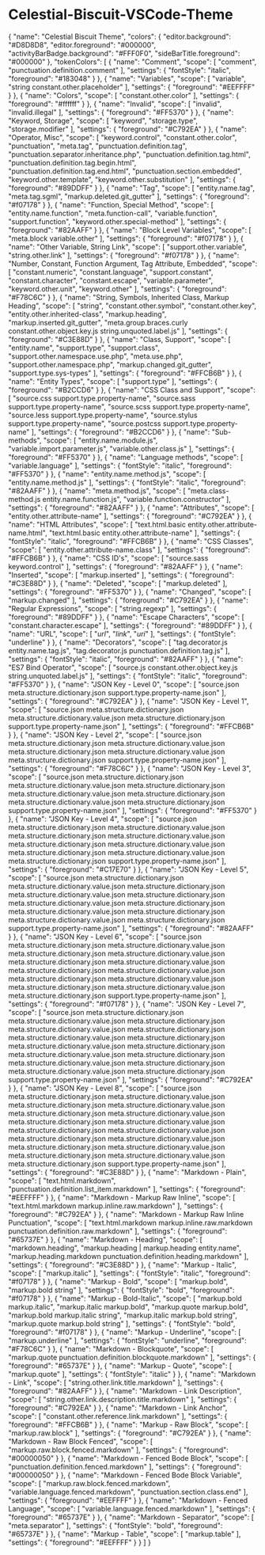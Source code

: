 # Celestial-Biscuit-VSCode-Theme
{
	"name": "Celestial Biscuit Theme",
	"colors": {
		"editor.background": "#D8D8D8",
		"editor.foreground": "#000000",
		"activityBarBadge.background": "#FFF0F0",
		"sideBarTitle.foreground": "#000000"
	},
	"tokenColors": [
		{
			"name": "Comment",
			"scope": [
				"comment",
				"punctuation.definition.comment"
			],
			"settings": {
				"fontStyle": "italic",
				"foreground": "#183048"
			}
		},
		{
			"name": "Variables",
			"scope": [
				"variable",
				"string constant.other.placeholder"
			],
			"settings": {
				"foreground": "#EEFFFF"
			}
		},
		{
			"name": "Colors",
			"scope": [
				"constant.other.color"
			],
			"settings": {
				"foreground": "#ffffff"
			}
		},
		{
			"name": "Invalid",
			"scope": [
				"invalid",
				"invalid.illegal"
			],
			"settings": {
				"foreground": "#FF5370"
			}
		},
		{
			"name": "Keyword, Storage",
			"scope": [
				"keyword",
				"storage.type",
				"storage.modifier"
			],
			"settings": {
				"foreground": "#C792EA"
			}
		},
		{
			"name": "Operator, Misc",
			"scope": [
				"keyword.control",
				"constant.other.color",
				"punctuation",
				"meta.tag",
				"punctuation.definition.tag",
				"punctuation.separator.inheritance.php",
				"punctuation.definition.tag.html",
				"punctuation.definition.tag.begin.html",
				"punctuation.definition.tag.end.html",
				"punctuation.section.embedded",
				"keyword.other.template",
				"keyword.other.substitution"
			],
			"settings": {
				"foreground": "#89DDFF"
			}
		},
		{
			"name": "Tag",
			"scope": [
				"entity.name.tag",
				"meta.tag.sgml",
				"markup.deleted.git_gutter"
			],
			"settings": {
				"foreground": "#f07178"
			}
		},
		{
			"name": "Function, Special Method",
			"scope": [
				"entity.name.function",
				"meta.function-call",
				"variable.function",
				"support.function",
				"keyword.other.special-method"
			],
			"settings": {
				"foreground": "#82AAFF"
			}
		},
		{
			"name": "Block Level Variables",
			"scope": [
				"meta.block variable.other"
			],
			"settings": {
				"foreground": "#f07178"
			}
		},
		{
			"name": "Other Variable, String Link",
			"scope": [
				"support.other.variable",
				"string.other.link"
			],
			"settings": {
				"foreground": "#f07178"
			}
		},
		{
			"name": "Number, Constant, Function Argument, Tag Attribute, Embedded",
			"scope": [
				"constant.numeric",
				"constant.language",
				"support.constant",
				"constant.character",
				"constant.escape",
				"variable.parameter",
				"keyword.other.unit",
				"keyword.other"
			],
			"settings": {
				"foreground": "#F78C6C"
			}
		},
		{
			"name": "String, Symbols, Inherited Class, Markup Heading",
			"scope": [
				"string",
				"constant.other.symbol",
				"constant.other.key",
				"entity.other.inherited-class",
				"markup.heading",
				"markup.inserted.git_gutter",
				"meta.group.braces.curly constant.other.object.key.js string.unquoted.label.js"
			],
			"settings": {
				"foreground": "#C3E88D"
			}
		},
		{
			"name": "Class, Support",
			"scope": [
				"entity.name",
				"support.type",
				"support.class",
				"support.other.namespace.use.php",
				"meta.use.php",
				"support.other.namespace.php",
				"markup.changed.git_gutter",
				"support.type.sys-types"
			],
			"settings": {
				"foreground": "#FFCB6B"
			}
		},
		{
			"name": "Entity Types",
			"scope": [
				"support.type"
			],
			"settings": {
				"foreground": "#B2CCD6"
			}
		},
		{
			"name": "CSS Class and Support",
			"scope": [
				"source.css support.type.property-name",
				"source.sass support.type.property-name",
				"source.scss support.type.property-name",
				"source.less support.type.property-name",
				"source.stylus support.type.property-name",
				"source.postcss support.type.property-name"
			],
			"settings": {
				"foreground": "#B2CCD6"
			}
		},
		{
			"name": "Sub-methods",
			"scope": [
				"entity.name.module.js",
				"variable.import.parameter.js",
				"variable.other.class.js"
			],
			"settings": {
				"foreground": "#FF5370"
			}
		},
		{
			"name": "Language methods",
			"scope": [
				"variable.language"
			],
			"settings": {
				"fontStyle": "italic",
				"foreground": "#FF5370"
			}
		},
		{
			"name": "entity.name.method.js",
			"scope": [
				"entity.name.method.js"
			],
			"settings": {
				"fontStyle": "italic",
				"foreground": "#82AAFF"
			}
		},
		{
			"name": "meta.method.js",
			"scope": [
				"meta.class-method.js entity.name.function.js",
				"variable.function.constructor"
			],
			"settings": {
				"foreground": "#82AAFF"
			}
		},
		{
			"name": "Attributes",
			"scope": [
				"entity.other.attribute-name"
			],
			"settings": {
				"foreground": "#C792EA"
			}
		},
		{
			"name": "HTML Attributes",
			"scope": [
				"text.html.basic entity.other.attribute-name.html",
				"text.html.basic entity.other.attribute-name"
			],
			"settings": {
				"fontStyle": "italic",
				"foreground": "#FFCB6B"
			}
		},
		{
			"name": "CSS Classes",
			"scope": [
				"entity.other.attribute-name.class"
			],
			"settings": {
				"foreground": "#FFCB6B"
			}
		},
		{
			"name": "CSS ID's",
			"scope": [
				"source.sass keyword.control"
			],
			"settings": {
				"foreground": "#82AAFF"
			}
		},
		{
			"name": "Inserted",
			"scope": [
				"markup.inserted"
			],
			"settings": {
				"foreground": "#C3E88D"
			}
		},
		{
			"name": "Deleted",
			"scope": [
				"markup.deleted"
			],
			"settings": {
				"foreground": "#FF5370"
			}
		},
		{
			"name": "Changed",
			"scope": [
				"markup.changed"
			],
			"settings": {
				"foreground": "#C792EA"
			}
		},
		{
			"name": "Regular Expressions",
			"scope": [
				"string.regexp"
			],
			"settings": {
				"foreground": "#89DDFF"
			}
		},
		{
			"name": "Escape Characters",
			"scope": [
				"constant.character.escape"
			],
			"settings": {
				"foreground": "#89DDFF"
			}
		},
		{
			"name": "URL",
			"scope": [
				"*url*",
				"*link*",
				"*uri*"
			],
			"settings": {
				"fontStyle": "underline"
			}
		},
		{
			"name": "Decorators",
			"scope": [
				"tag.decorator.js entity.name.tag.js",
				"tag.decorator.js punctuation.definition.tag.js"
			],
			"settings": {
				"fontStyle": "italic",
				"foreground": "#82AAFF"
			}
		},
		{
			"name": "ES7 Bind Operator",
			"scope": [
				"source.js constant.other.object.key.js string.unquoted.label.js"
			],
			"settings": {
				"fontStyle": "italic",
				"foreground": "#FF5370"
			}
		},
		{
			"name": "JSON Key - Level 0",
			"scope": [
				"source.json meta.structure.dictionary.json support.type.property-name.json"
			],
			"settings": {
				"foreground": "#C792EA"
			}
		},
		{
			"name": "JSON Key - Level 1",
			"scope": [
				"source.json meta.structure.dictionary.json meta.structure.dictionary.value.json meta.structure.dictionary.json support.type.property-name.json"
			],
			"settings": {
				"foreground": "#FFCB6B"
			}
		},
		{
			"name": "JSON Key - Level 2",
			"scope": [
				"source.json meta.structure.dictionary.json meta.structure.dictionary.value.json meta.structure.dictionary.json meta.structure.dictionary.value.json meta.structure.dictionary.json support.type.property-name.json"
			],
			"settings": {
				"foreground": "#F78C6C"
			}
		},
		{
			"name": "JSON Key - Level 3",
			"scope": [
				"source.json meta.structure.dictionary.json meta.structure.dictionary.value.json meta.structure.dictionary.json meta.structure.dictionary.value.json meta.structure.dictionary.json meta.structure.dictionary.value.json meta.structure.dictionary.json support.type.property-name.json"
			],
			"settings": {
				"foreground": "#FF5370"
			}
		},
		{
			"name": "JSON Key - Level 4",
			"scope": [
				"source.json meta.structure.dictionary.json meta.structure.dictionary.value.json meta.structure.dictionary.json meta.structure.dictionary.value.json meta.structure.dictionary.json meta.structure.dictionary.value.json meta.structure.dictionary.json meta.structure.dictionary.value.json meta.structure.dictionary.json support.type.property-name.json"
			],
			"settings": {
				"foreground": "#C17E70"
			}
		},
		{
			"name": "JSON Key - Level 5",
			"scope": [
				"source.json meta.structure.dictionary.json meta.structure.dictionary.value.json meta.structure.dictionary.json meta.structure.dictionary.value.json meta.structure.dictionary.json meta.structure.dictionary.value.json meta.structure.dictionary.json meta.structure.dictionary.value.json meta.structure.dictionary.json meta.structure.dictionary.value.json meta.structure.dictionary.json support.type.property-name.json"
			],
			"settings": {
				"foreground": "#82AAFF"
			}
		},
		{
			"name": "JSON Key - Level 6",
			"scope": [
				"source.json meta.structure.dictionary.json meta.structure.dictionary.value.json meta.structure.dictionary.json meta.structure.dictionary.value.json meta.structure.dictionary.json meta.structure.dictionary.value.json meta.structure.dictionary.json meta.structure.dictionary.value.json meta.structure.dictionary.json meta.structure.dictionary.value.json meta.structure.dictionary.json meta.structure.dictionary.value.json meta.structure.dictionary.json support.type.property-name.json"
			],
			"settings": {
				"foreground": "#f07178"
			}
		},
		{
			"name": "JSON Key - Level 7",
			"scope": [
				"source.json meta.structure.dictionary.json meta.structure.dictionary.value.json meta.structure.dictionary.json meta.structure.dictionary.value.json meta.structure.dictionary.json meta.structure.dictionary.value.json meta.structure.dictionary.json meta.structure.dictionary.value.json meta.structure.dictionary.json meta.structure.dictionary.value.json meta.structure.dictionary.json meta.structure.dictionary.value.json meta.structure.dictionary.json meta.structure.dictionary.value.json meta.structure.dictionary.json support.type.property-name.json"
			],
			"settings": {
				"foreground": "#C792EA"
			}
		},
		{
			"name": "JSON Key - Level 8",
			"scope": [
				"source.json meta.structure.dictionary.json meta.structure.dictionary.value.json meta.structure.dictionary.json meta.structure.dictionary.value.json meta.structure.dictionary.json meta.structure.dictionary.value.json meta.structure.dictionary.json meta.structure.dictionary.value.json meta.structure.dictionary.json meta.structure.dictionary.value.json meta.structure.dictionary.json meta.structure.dictionary.value.json meta.structure.dictionary.json meta.structure.dictionary.value.json meta.structure.dictionary.json meta.structure.dictionary.value.json meta.structure.dictionary.json support.type.property-name.json"
			],
			"settings": {
				"foreground": "#C3E88D"
			}
		},
		{
			"name": "Markdown - Plain",
			"scope": [
				"text.html.markdown",
				"punctuation.definition.list_item.markdown"
			],
			"settings": {
				"foreground": "#EEFFFF"
			}
		},
		{
			"name": "Markdown - Markup Raw Inline",
			"scope": [
				"text.html.markdown markup.inline.raw.markdown"
			],
			"settings": {
				"foreground": "#C792EA"
			}
		},
		{
			"name": "Markdown - Markup Raw Inline Punctuation",
			"scope": [
				"text.html.markdown markup.inline.raw.markdown punctuation.definition.raw.markdown"
			],
			"settings": {
				"foreground": "#65737E"
			}
		},
		{
			"name": "Markdown - Heading",
			"scope": [
				"markdown.heading",
				"markup.heading | markup.heading entity.name",
				"markup.heading.markdown punctuation.definition.heading.markdown"
			],
			"settings": {
				"foreground": "#C3E88D"
			}
		},
		{
			"name": "Markup - Italic",
			"scope": [
				"markup.italic"
			],
			"settings": {
				"fontStyle": "italic",
				"foreground": "#f07178"
			}
		},
		{
			"name": "Markup - Bold",
			"scope": [
				"markup.bold",
				"markup.bold string"
			],
			"settings": {
				"fontStyle": "bold",
				"foreground": "#f07178"
			}
		},
		{
			"name": "Markup - Bold-Italic",
			"scope": [
				"markup.bold markup.italic",
				"markup.italic markup.bold",
				"markup.quote markup.bold",
				"markup.bold markup.italic string",
				"markup.italic markup.bold string",
				"markup.quote markup.bold string"
			],
			"settings": {
				"fontStyle": "bold",
				"foreground": "#f07178"
			}
		},
		{
			"name": "Markup - Underline",
			"scope": [
				"markup.underline"
			],
			"settings": {
				"fontStyle": "underline",
				"foreground": "#F78C6C"
			}
		},
		{
			"name": "Markdown - Blockquote",
			"scope": [
				"markup.quote punctuation.definition.blockquote.markdown"
			],
			"settings": {
				"foreground": "#65737E"
			}
		},
		{
			"name": "Markup - Quote",
			"scope": [
				"markup.quote"
			],
			"settings": {
				"fontStyle": "italic"
			}
		},
		{
			"name": "Markdown - Link",
			"scope": [
				"string.other.link.title.markdown"
			],
			"settings": {
				"foreground": "#82AAFF"
			}
		},
		{
			"name": "Markdown - Link Description",
			"scope": [
				"string.other.link.description.title.markdown"
			],
			"settings": {
				"foreground": "#C792EA"
			}
		},
		{
			"name": "Markdown - Link Anchor",
			"scope": [
				"constant.other.reference.link.markdown"
			],
			"settings": {
				"foreground": "#FFCB6B"
			}
		},
		{
			"name": "Markup - Raw Block",
			"scope": [
				"markup.raw.block"
			],
			"settings": {
				"foreground": "#C792EA"
			}
		},
		{
			"name": "Markdown - Raw Block Fenced",
			"scope": [
				"markup.raw.block.fenced.markdown"
			],
			"settings": {
				"foreground": "#00000050"
			}
		},
		{
			"name": "Markdown - Fenced Bode Block",
			"scope": [
				"punctuation.definition.fenced.markdown"
			],
			"settings": {
				"foreground": "#00000050"
			}
		},
		{
			"name": "Markdown - Fenced Bode Block Variable",
			"scope": [
				"markup.raw.block.fenced.markdown",
				"variable.language.fenced.markdown",
				"punctuation.section.class.end"
			],
			"settings": {
				"foreground": "#EEFFFF"
			}
		},
		{
			"name": "Markdown - Fenced Language",
			"scope": [
				"variable.language.fenced.markdown"
			],
			"settings": {
				"foreground": "#65737E"
			}
		},
		{
			"name": "Markdown - Separator",
			"scope": [
				"meta.separator"
			],
			"settings": {
				"fontStyle": "bold",
				"foreground": "#65737E"
			}
		},
		{
			"name": "Markup - Table",
			"scope": [
				"markup.table"
			],
			"settings": {
				"foreground": "#EEFFFF"
			}
		}
	]
}
